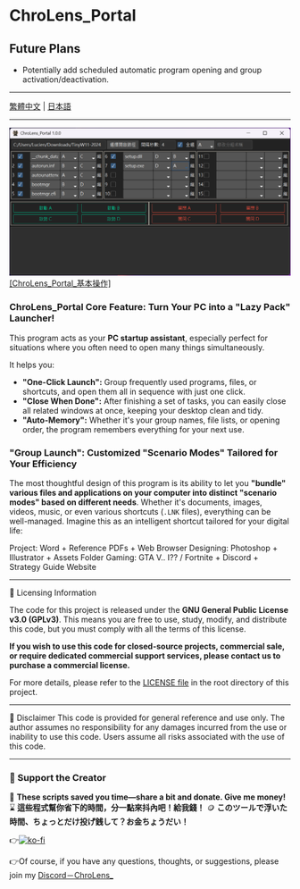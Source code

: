 # ChroLens_Portal
## Future Plans
* Potentially add scheduled automatic program opening and group activation/deactivation.
---

[繁體中文](README.md) | [日本語](README_JA.md)

---
![ChroLens_Portal_Basic_Operations](pic01.png)
[[ChroLens_Portal_基本操作]](https://player.vimeo.com/video/1087659485?h=83487a7ea9)
### ChroLens_Portal Core Feature: Turn Your PC into a "Lazy Pack" Launcher!

This program acts as your **PC startup assistant**, especially perfect for situations where you often need to open many things simultaneously.

It helps you:

* **"One-Click Launch":** Group frequently used programs, files, or shortcuts, and open them all in sequence with just one click.
* **"Close When Done":** After finishing a set of tasks, you can easily close all related windows at once, keeping your desktop clean and tidy.
* **"Auto-Memory":** Whether it's your group names, file lists, or opening order, the program remembers everything for your next use.

### "Group Launch": Customized "Scenario Modes" Tailored for Your Efficiency

The most thoughtful design of this program is its ability to let you **"bundle" various files and applications on your computer into distinct "scenario modes" based on different needs**. Whether it's documents, images, videos, music, or even various shortcuts (`.LNK` files), everything can be well-managed. Imagine this as an intelligent shortcut tailored for your digital life:

Project: Word + Reference PDFs + Web Browser
Designing: Photoshop + Illustrator + Assets Folder
Gaming: GTA V.. I?? / Fortnite + Discord + Strategy Guide Website

---
📄 Licensing Information

The code for this project is released under the **GNU General Public License v3.0 (GPLv3)**. This means you are free to use, study, modify, and distribute this code, but you must comply with all the terms of this license.

**If you wish to use this code for closed-source projects, commercial sale, or require dedicated commercial support services, please contact us to purchase a commercial license.**

For more details, please refer to the [LICENSE file](LICENSE) in the root directory of this project.

---
📄  Disclaimer
This code is provided for general reference and use only. The author assumes no responsibility for any damages incurred from the use or inability to use this code. Users assume all risks associated with the use of this code.

---

### 💸 Support the Creator

🧠 **These scripts saved you time—share a bit and donate. Give me money!**
⌛ **這些程式幫你省下的時間，分一點來抖內吧！給我錢！**
🪙 **このツールで浮いた時間、ちょっとだけ投げ銭して？お金ちょうだい！**

👉[![ko-fi](https://ko-fi.com/img/githubbutton_sm.svg)](https://ko-fi.com/B0B51FBVA8)

👉Of course, if you have any questions, thoughts, or suggestions, please join my [Discord－ChroLens_](https://discord.gg/72Kbs4WPPn)